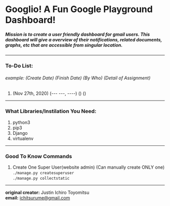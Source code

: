 # Googlio! A Fun Google Playground Dashboard!  

##### Mission is to create a user friendly dashboard for gmail users. This dashboard will give a overview of their notifications, related documents, graphs, etc that are accessible from singular location.

---
### To-Do List:
###### example: (Create Date) (Finish Date) (By Who) (Detail of Assignment)
1. (Nov 27th, 2020) (--- ---, ----) () ()

---

### What Libraries/Instilation You Need:
1. python3
2. pip3
3. Django
4. virtualenv

---

### Good To Know Commands
1. Create One Super User(website admin) (Can manually create ONLY one)
``` ./manage.py createsuperuser ```  
``` ./manage.py collectstatic ```

---
**original creator:** Justin Ichiro Toyomitsu  
**email:** ichitsurume@gmail.com
